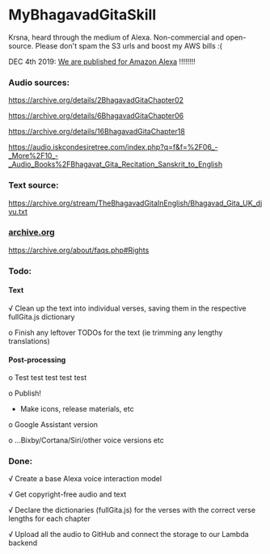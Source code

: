 # MyBhagavadGitaSkill
Krsna, heard through the medium of Alexa. Non-commercial and open-source. Please don't spam the S3 urls and boost my AWS bills :(


DEC 4th 2019: [We are published for Amazon Alexa](https://www.amazon.com/dp/B0828YQ2GW/ref=sr_1_fkmr0_1) !!!!!!!!

### Audio sources:

https://archive.org/details/2BhagavadGitaChapter02

https://archive.org/details/6BhagavadGitaChapter06

https://archive.org/details/16BhagavadGitaChapter18

https://audio.iskcondesiretree.com/index.php?q=f&f=%2F06_-_More%2F10_-_Audio_Books%2FBhagavat_Gita_Recitation_Sanskrit_to_English

### Text source:

https://archive.org/stream/TheBhagavadGitaInEnglish/Bhagavad_Gita_UK_djvu.txt

### [archive.org](https://archive.org/about/faqs.php#Rights)

https://archive.org/about/faqs.php#Rights

### Todo:

#### Text

√ Clean up the text into individual verses, saving them in the respective fullGita.js dictionary

o Finish any leftover TODOs for the text (ie trimming any lengthy translations)

#### Post-processing

o Test test test test test

o Publish!

+ Make icons, release materials, etc

o Google Assistant version

o ...Bixby/Cortana/Siri/other voice versions etc


### Done:
√ Create a base Alexa voice interaction model

√ Get copyright-free audio and text

√ Declare the dictionaries (fullGita.js) for the verses with the correct verse lengths for each chapter

√ Upload all the audio to GitHub and connect the storage to our Lambda backend
